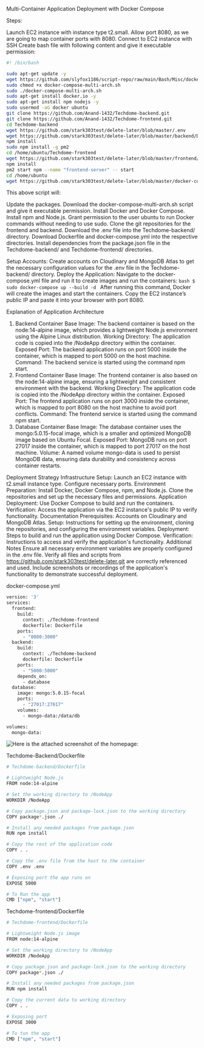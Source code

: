Multi-Container Application Deployment with Docker Compose

Steps:

Launch EC2 instance with instance type t2.small.
Allow port 8080, as we are going to map container ports with 8080.
Connect to EC2 instance with SSH
Create bash file with following content and give it executable permission:

```bash
#! /bin/bash

sudo apt-get update -y
wget https://github.com/slyfox1186/script-repo/raw/main/Bash/Misc/docker-compose-multi-arch.sh
sudo chmod +x docker-compose-multi-arch.sh
sudo ./docker-compose-multi-arch.sh
sudo apt-get install docker.io -y
sudo apt-get install npm nodejs -y
sudo usermod -aG docker ubuntu
git clone https://github.com/Anand-1432/Techdome-backend.git
git clone https://github.com/Anand-1432/Techdome-frontend.git
cd Techdome-backend
wget https://github.com/stark303test/delete-later/blob/master/.env
wget https://github.com/stark303test/delete-later/blob/master/backend/Dockerfile?raw=true -O Dockerfile
npm install
sudo npm install -g pm2
cd /home/ubuntu/Techdome-frontend
wget https://github.com/stark303test/delete-later/blob/master/frontend/Dockerfile?raw=true -O Dockerfile
npm install
pm2 start npm --name "frontend-server" -- start
cd /home/ubuntu
wget https://github.com/stark303test/delete-later/blob/master/docker-compose.yml?raw=true -O docker-compose.yml
```



This above script will:

Update the packages.
Download the docker-compose-multi-arch.sh script and give it executable permission.
Install Docker and Docker Compose.
Install npm and Node.js.
Grant permission to the user ubuntu to run Docker commands without needing to use sudo.
Clone the git repositories for the frontend and backend.
Download the .env file into the Techdome-backend/ directory.
Download Dockerfile and docker-compose.yml into the respective directories.
Install dependencies from the package.json file in the Techdome-backend/ and Techdome-frontend/ directories.

Setup Accounts:
Create accounts on Cloudinary and MongoDB Atlas to get the necessary configuration values for the .env file in the Techdome-backend/ directory.
Deploy the Application:
Navigate to the docker-compose.yml file and run it to create images and run the containers: ```bash $ sudo docker-compose up --build -d ```
After running this command, Docker will create the images and start the containers.
Copy the EC2 instance’s public IP and paste it into your browser with port 8080.














Explanation of Application Architecture
1. Backend Container
Base Image: The backend container is based on the node:14-alpine image, which provides a lightweight Node.js environment using the Alpine Linux distribution.
Working Directory: The application code is copied into the /NodeApp directory within the container.
Exposed Port: The backend application runs on port 5000 inside the container, which is mapped to port 5000 on the host machine.
Command: The backend service is started using the command npm start.
2. Frontend Container
Base Image: The frontend container is also based on the node:14-alpine image, ensuring a lightweight and consistent environment with the backend.
Working Directory: The application code is copied into the /NodeApp directory within the container.
Exposed Port: The frontend application runs on port 3000 inside the container, which is mapped to port 8080 on the host machine to avoid port conflicts.
Command: The frontend service is started using the command npm start.
3. Database Container
Base Image: The database container uses the mongo:5.0.15-focal image, which is a smaller and optimized MongoDB image based on Ubuntu Focal.
Exposed Port: MongoDB runs on port 27017 inside the container, which is mapped to port 27017 on the host machine.
Volume: A named volume mongo-data is used to persist MongoDB data, ensuring data durability and consistency across container restarts.











Deployment Strategy
Infrastructure Setup:
Launch an EC2 instance with t2.small instance type.
Configure necessary ports.
Environment Preparation:
Install Docker, Docker Compose, npm, and Node.js.
Clone the repositories and set up the necessary files and permissions.
Application Deployment:
Use Docker Compose to build and run the containers.
Verification:
Access the application via the EC2 instance's public IP to verify functionality.
Documentation
Prerequisites: Accounts on Cloudinary and MongoDB Atlas.
Setup: Instructions for setting up the environment, cloning the repositories, and configuring the environment variables.
Deployment: Steps to build and run the application using Docker Compose.
Verification: Instructions to access and verify the application's functionality.
Additional Notes
Ensure all necessary environment variables are properly configured in the .env file.
Verify all files and scripts from https://github.com/stark303test/delete-later.git are correctly referenced and used.
Include screenshots or recordings of the application's functionality to demonstrate successful deployment.














docker-compose.yml

```bash
version: '3'
services:
  frontend:
    build:
      context: ./Techdome-frontend
      dockerfile: Dockerfile
    ports:
      - "8080:3000"
  backend:
    build:
      context: ./Techdome-backend
      dockerfile: Dockerfile
    ports:
      - "5000:5000"
    depends_on:
      - database
  database:
    image: mongo:5.0.15-focal
    ports:
      - "27017:27017"
    volumes:
      - mongo-data:/data/db

volumes:
  mongo-data:
```





















![Here is the attached screenshot of the homepage:]([https://github.com/stark303test/DevOps/blob/master/Docker/Run%20WordPress%20%26%20MySql%20Docker%20container%20in%20an%20AWS%20Ubuntu%20instance/images/initial.jpg](https://github.com/stark303test/Techdome-frontend/blob/master/Screenshot%202024-06-20%20231411.jpg))
























Techdome-Backend/Dockerfile
```bash
# Techdome-backend/Dockerfile

# Lightweight Node.js
FROM node:14-alpine

# Set the working directory to /NodeApp
WORKDIR /NodeApp

# Copy package.json and package-lock.json to the working directory
COPY package*.json ./

# Install any needed packages from package.json
RUN npm install

# Copy the rest of the application code
COPY . .

# Copy the .env file from the host to the container
COPY .env .env

# Exposing port the app runs on
EXPOSE 5000

# To Run the app
CMD ["npm", "start"]
```

















Techdome-frontend/Dockerfile
```bash
# Techdome-frontend/Dockerfile

# Lightweight Node.js image 
FROM node:14-alpine

# Set the working directory to /NodeApp
WORKDIR /NodeApp

# Copy package.json and package-lock.json to the working directory
COPY package*.json ./

# Install any needed packages from package.json
RUN npm install

# Copy the current data to working directory
COPY . .

# Exposing port
EXPOSE 3000

# To tun the app
CMD ["npm", "start"]

```



